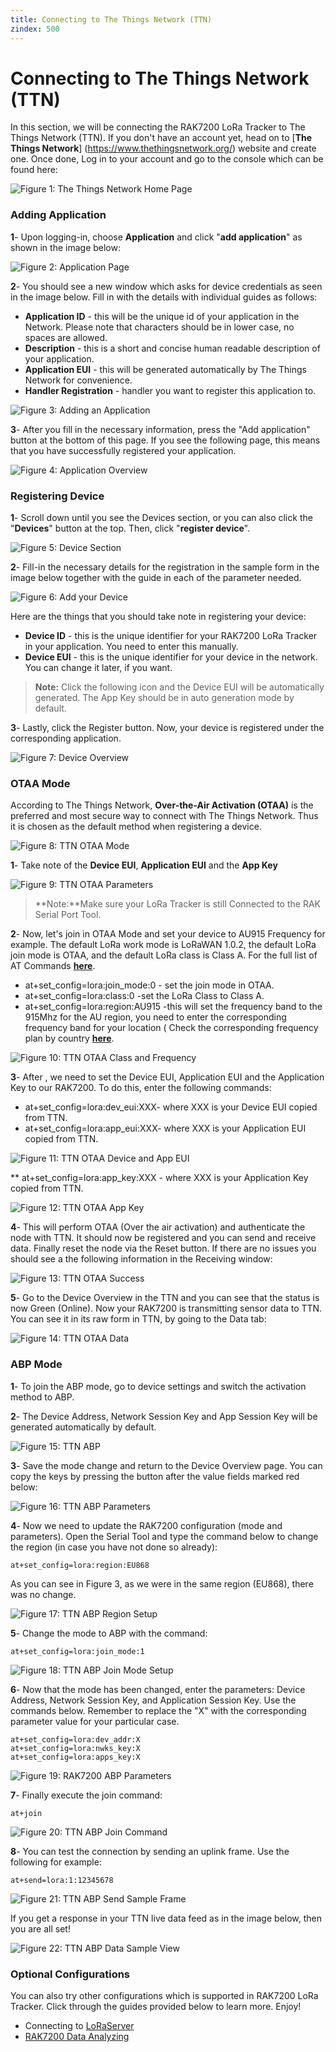 ```yaml
---
title: Connecting to The Things Network (TTN)
zindex: 500
---
```

# Connecting to The Things Network (TTN)

In this section, we will be connecting the RAK7200 LoRa Tracker to The Things Network (TTN). If you don't have an account yet, head on to [**The Things Network**] (https://www.thethingsnetwork.org/) website and create one. Once done, Log in to your account and go to the console which can be found here:

![Figure 1: The Things Network Home Page](images/ttnwelcome.jpg)

### Adding Application

**1**- Upon logging-in, choose **Application** and click "**add application**" as shown in the image below:

![Figure 2: Application Page](images/addapplication.jpg)

**2**- You should see a new window which asks for device credentials as seen in the image below. Fill in with the details with individual guides as follows:

* **Application ID** - this will be the unique id of your application in the Network. Please note that characters should be in lower case, no spaces are allowed.
* **Description** - this is a short and concise human readable description of your application.
* **Application EUI** - this will be generated automatically by The Things Network for convenience.
* **Handler Registration** - handler you want to register this application to.

![Figure 3: Adding an Application](images/applicationdetails.jpg)

**3**- After you fill in the necessary information, press the "Add application" button at the bottom of this page. If you see the following page, this means that you have successfully registered your application.


![Figure 4: Application Overview](images/applicationoverview.jpg)

### Registering Device

**1**- Scroll down until you see the Devices section, or you can also click the "**Devices**" button at the top. Then, click "**register device**".

![Figure 5: Device Section](images/registerdevice.jpg)

**2**- Fill-in the necessary details for the registration in the sample form in the image below together with the guide in each of the parameter needed.

![Figure 6: Add your Device](images/addingdevice.jpg)

Here are the things that you should take note in registering your device:

* **Device ID** - this is the unique identifier for your RAK7200 LoRa Tracker in your application. You need to enter this manually.
* **Device EUI** - this is the unique identifier for your device in the network. You can change it later, if you want.
>**Note:** Click the following icon and the Device EUI will be automatically generated. The App Key should be in auto generation mode by default.

**3**- Lastly, click the Register button. Now, your device is registered under the corresponding application.

![Figure 7: Device Overview](images/deviceoverview.jpg)

### OTAA Mode

According to The Things Network, **Over-the-Air Activation (OTAA)** is the preferred and most secure way to connect with The Things Network. Thus it is chosen as the default method when registering a device.

![Figure 8: TTN OTAA Mode](images/ttn-otaa.jpg)

**1**- Take note of the **Device EUI**, **Application EUI** and the **App Key**

![Figure 9: TTN OTAA Parameters](images/otaa-param.jpg)

>**Note:**Make sure your LoRa Tracker is still Connected to the RAK Serial Port Tool.

**2**- Now, let's join in OTAA Mode and set your device to AU915 Frequency for example. The default LoRa work mode is LoRaWAN 1.0.2, the default LoRa join mode is OTAA, and the default LoRa class is Class A. For the full list of AT Commands [**here**](/quick-start/rak7200-lora-tracker/configuring-the-rak7200-lora-tracker-using-at-commands).

* at+set_config=lora:join_mode:0 - set the join mode in OTAA.
* at+set_config=lora:class:0 -set the LoRa Class to Class A.
* at+set_config=lora:region:AU915 -this will set the frequency band to the 915Mhz for the AU region, you need to enter the corresponding frequency band for your location ( Check the corresponding frequency plan by country [**here**](https://www.thethingsnetwork.org/docs/lorawan/frequencies-by-country.html).

![Figure 10: TTN OTAA Class and Frequency](images/otaaclassfreq.jpg)

**3**- After , we need to set the Device EUI, Application EUI and the Application Key to our RAK7200. To do this, enter the following commands:

* at+set_config=lora:dev_eui:XXX- where XXX is your Device EUI copied from TTN.
* at+set_config=lora:app_eui:XXX- where XXX is your Application EUI copied from TTN.

![Figure 11: TTN OTAA Device and App EUI](images/otaadevapp.jpg)

** at+set_config=lora:app_key:XXX - where XXX is your Application Key copied from TTN.

![Figure 12: TTN OTAA App Key](images/otaaappkey.jpg)

**4**- This will perform OTAA (Over the air activation) and authenticate the node with TTN. It should now be registered and you can send and receive data. Finally reset the node via the Reset button. If there are no issues you should see a the following information in the Receiving window:

![Figure 13: TTN OTAA Success](images/otaasuccess.jpg)

**5**- Go to the Device Overview in the TTN and you can see that the status is now Green (Online). Now your RAK7200 is transmitting sensor data to TTN. You can see it in its raw form in TTN, by going to the Data tab:

![Figure 14: TTN OTAA Data](images/ttnotaadata.jpg)

### ABP Mode

**1**- To join the ABP mode, go to device settings and switch the activation method to ABP.

**2**- The Device Address, Network Session Key and App Session Key will be generated automatically by default.

![Figure 15: TTN ABP](images/ttnabp.jpg)

**3**- Save the mode change and return to the Device Overview page. You can copy the keys by pressing the button after the value fields marked red below:

![Figure 16: TTN ABP Parameters](images/ttnabpparam.jpg)

**4**- Now we need to update the RAK7200 configuration (mode and parameters). Open the Serial Tool and type the command below to change the region (in case you have not done so already):
```
at+set_config=lora:region:EU868
```
As you can see in Figure 3, as we were in the same region (EU868), there was no change.

![Figure 17: TTN ABP Region Setup](images/abpregion.jpg)

**5**- Change the mode to ABP with the command:
```
at+set_config=lora:join_mode:1
```

![Figure 18: TTN ABP Join Mode Setup](images/abpjoinmode.jpg)

**6**- Now that the mode has been changed, enter the parameters: Device Address, Network Session Key, and Application Session Key. Use the commands below. Remember to replace the "X" with the corresponding parameter value for your particular case.
```
at+set_config=lora:dev_addr:X
at+set_config=lora:nwks_key:X
at+set_config=lora:apps_key:X
```

![Figure 19: RAK7200 ABP Parameters](images/rak7200abpparam.jpg)

**7**- Finally execute the join command:
```
at+join
```

![Figure 20: TTN ABP Join Command](images/ttabpjoin.jpg)


**8**- You can test the connection by sending an uplink frame. Use the following for example:
```
at+send=lora:1:12345678
```

![Figure 21: TTN ABP Send Sample Frame](images/abptestsendfram.jpg)

If you get a response in your TTN live data feed as in the image below, then you are all set!

![Figure 22: TTN ABP Data Sample View](images/ttnabpdataview.jpg)

### Optional Configurations
You can also try other configurations which is supported in RAK7200 LoRa Tracker. Click through the guides provided below to learn more. Enjoy!
* Connecting to [LoRaServer](https://doc.rakwireless.com/rak7200-lora-tracker/connect-to-loraserver)
* [RAK7200 Data Analyzing](https://doc.rakwireless.com/rak7200-lora-tracker/analyzing-the-data-from-rak7200)